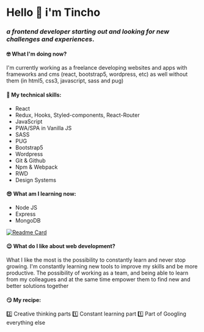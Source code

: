 # Hello 👋 i'm Tincho
### *a frontend developer starting out and looking for new challenges and experiences*.

#### 🤓 What I'm doing now?
I'm currently working as a freelance developing websites and apps with frameworks and cms (react, bootstrap5, wordpress, etc) as well without them (in html5, css3, javascript, sass and pug) 

#### 🤖 My technical skills:
- React
- Redux, Hooks, Styled-components, React-Router
- JavaScript
- PWA/SPA in Vanilla JS
- SASS
- PUG
- Bootstrap5
- Wordpress
- Git & Github
- Npm & Webpack
- RWD
- Design Systems

#### 😎 What am I learning now:
- Node JS
- Express
- MongoDB

[![Readme Card](https://github-readme-stats.vercel.app/api/top-langs/?username=dosunounodev&repo=dosunounodev&layout=compact)](https://github.com/dosunounodev/dosunounodev) 

#### 😉 What do I like about web development?
What I like the most is the possibility to constantly learn and never stop growing.
I'm constantly learning new tools to improve my skills and be more productive.
The possibility of working as a team, and being able to learn from my colleagues and at the same time empower them to find new and better solutions together

#### 😏 My recipe:
2️⃣ Creative thinking parts
1️⃣ Constant learning part
1️⃣ Part of Googling everything else 
